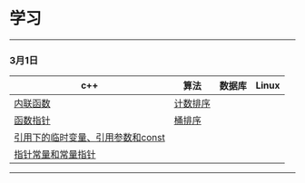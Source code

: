 # 学习
---
### 3月1日
| c++ |算法| 数据库 | Linux|
| --- |---| ---| --- |
|[内联函数](./3月1日/c++/内联函数/main.cpp)|[计数排序](./3月1日/算法/计数排序/README.md) |
|[函数指针](./3月1日/c++/函数指针/main.cpp)|[桶排序](./3月1日/算法/BucketSort/README.md) |
|[引用下的临时变量、引用参数和const](./3月1日/c++/引用下的临时变量、引用参数和const/README.md)|
|[指针常量和常量指针](./3月1日/c++/指针常量和常量指针/README.md)|

---